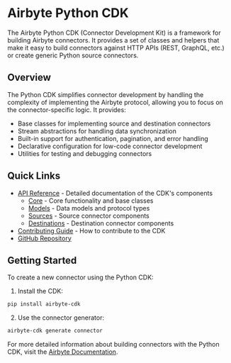 # Airbyte Python CDK

The Airbyte Python CDK (Connector Development Kit) is a framework for building Airbyte connectors. It provides a set of classes and helpers that make it easy to build connectors against HTTP APIs (REST, GraphQL, etc.) or create generic Python source connectors.

## Overview

The Python CDK simplifies connector development by handling the complexity of implementing the Airbyte protocol, allowing you to focus on the connector-specific logic. It provides:

- Base classes for implementing source and destination connectors
- Stream abstractions for handling data synchronization
- Built-in support for authentication, pagination, and error handling
- Declarative configuration for low-code connector development
- Utilities for testing and debugging connectors

## Quick Links

- [API Reference](api/index.md) - Detailed documentation of the CDK's components
  - [Core](api/core.md) - Core functionality and base classes
  - [Models](api/models.md) - Data models and protocol types
  - [Sources](api/sources.md) - Source connector components
  - [Destinations](api/destinations.md) - Destination connector components
- [Contributing Guide](CONTRIBUTING.md) - How to contribute to the CDK
- [GitHub Repository](https://github.com/airbytehq/airbyte-python-cdk)

## Getting Started

To create a new connector using the Python CDK:

1. Install the CDK:
```bash
pip install airbyte-cdk
```

2. Use the connector generator:
```bash
airbyte-cdk generate connector
```

For more detailed information about building connectors with the Python CDK, visit the [Airbyte Documentation](https://docs.airbyte.com/connector-development/).
